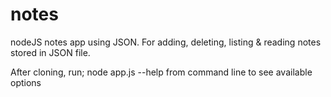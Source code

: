 # notes
nodeJS notes app using JSON.
For adding, deleting, listing & reading notes stored in JSON file.


After cloning, run;
node app.js --help from command line to see available options
